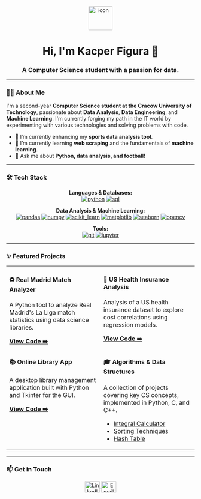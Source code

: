 <div align="center">
  <img width="64" height="64" alt="icon" src="https://github.com/user-attachments/assets/7820c2f5-5d53-4ee0-b3de-f683c73fd742" />
  <h1>Hi, I'm Kacper Figura 👋</h1>
  <h3>A Computer Science student with a passion for data.</h3>
</div>

---

### 👨‍💻 About Me

I'm a second-year **Computer Science student at the Cracow University of Technology**, passionate about **Data Analysis**, **Data Engineering**, and **Machine Learning**. I'm currently forging my path in the IT world by experimenting with various technologies and solving problems with code.

- 🔭 I’m currently enhancing my **sports data analysis tool**.
- 🌱 I’m currently learning **web scraping** and the fundamentals of **machine learning**.
- 💬 Ask me about **Python, data analysis, and football!**

---

### 🛠️ Tech Stack

<div align="center">
  <p>
    <strong>Languages & Databases:</strong><br>
    <a href="https://www.python.org" target="_blank"><img src="https://img.shields.io/badge/python-3670A0?style=for-the-badge&logo=python&logoColor=ffdd54" alt="python"/></a>
    <a href="https://www.mysql.com/" target="_blank"><img src="https://img.shields.io/badge/SQL-005C84?style=for-the-badge&logo=mysql&logoColor=white" alt="sql"/></a>
  </p>
  <p>
    <strong>Data Analysis & Machine Learning:</strong><br>
    <a href="https://pandas.pydata.org/" target="_blank"><img src="https://img.shields.io/badge/Pandas-150458?style=for-the-badge&logo=pandas&logoColor=white" alt="pandas"/></a>
    <a href="https://numpy.org/" target="_blank"><img src="https://img.shields.io/badge/Numpy-013243?style=for-the-badge&logo=numpy&logoColor=white" alt="numpy"/></a>
    <a href="https://scikit-learn.org/" target="_blank"><img src="https://img.shields.io/badge/scikit--learn-%23F7931E.svg?style=for-the-badge&logo=scikit-learn&logoColor=white" alt="scikit_learn"/></a>
    <a href="https://matplotlib.org/" target="_blank"><img src="https://img.shields.io/badge/Matplotlib-11557c?style=for-the-badge&logo=matplotlib&logoColor=white" alt="matplotlib"/></a>
    <a href="https://seaborn.pydata.org/" target="_blank"><img src="https://img.shields.io/badge/Seaborn-88d4df?style=for-the-badge&logo=seaborn&logoColor=000" alt="seaborn"/></a>
    <a href="https://opencv.org/" target="_blank"><img src="https://img.shields.io/badge/OpenCV-5C3EE8?style=for-the-badge&logo=opencv&logoColor=white" alt="opencv"/></a>
  </p>
  <p>
    <strong>Tools:</strong><br>
    <a href="https://git-scm.com/" target="_blank"><img src="https://img.shields.io/badge/git-%23F05033.svg?style=for-the-badge&logo=git&logoColor=white" alt="git"/></a>
    <a href="https://jupyter.org/" target="_blank"><img src="https://img.shields.io/badge/Jupyter-F37626.svg?style=for-the-badge&logo=Jupyter&logoColor=white" alt="jupyter"/></a>
  </p>
</div>

---

### ✨ Featured Projects

<table width="100%">
  <tr>
    <td width="50%" valign="top">
      <h4>⚽ Real Madrid Match Analyzer</h4>
      <p>A Python tool to analyze Real Madrid's La Liga match statistics using data science libraries.</p>
      <a href="https://github.com/Kazurek11/Real-Madrid-Match-Analyzer"><strong>View Code ➡️</strong></a>
    </td>
    <td width="50%" valign="top">
      <h4>🏥 US Health Insurance Analysis</h4>
      <p>Analysis of a US health insurance dataset to explore cost correlations using regression models.</p>
      <a href="https://github.com/Kazurek11/ACME-Insurance-Analysis"><strong>View Code ➡️</strong></a>
    </td>
  </tr>
  <tr>
    <td width="50%" valign="top">
      <h4>📚 Online Library App</h4>
      <p>A desktop library management application built with Python and Tkinter for the GUI.</p>
      <a href="https://github.com/Kazurek11/online-liblary-app"><strong>View Code ➡️</strong></a>
    </td>
    <td width="50%" valign="top">
      <h4>🎓 Algorithms & Data Structures</h4>
      <p>A collection of projects covering key CS concepts, implemented in Python, C, and C++.</p>
      <ul>
        <li><a href="https://github.com/Kazurek11/Metody-calkowania-numerycznego">Integral Calculator</a></li>
        <li><a href="https://github.com/Kazurek11/Analiza-algorytmow-sortowania">Sorting Techniques</a></li>
        <li><a href="https://github.com/Kazurek11/Organizacja-katalogow-za-pomoca-funkcji-haszujacej">Hash Table</a></li>
      </ul>
    </td>
  </tr>
</table>

---

### 📫 Get in Touch

<p align="center">
  <a href="https://www.linkedin.com/in/kacper-figura-814393360/" target="_blank">
    <img align="center" src="https://raw.githubusercontent.com/rahuldkjain/github-profile-readme-generator/master/src/images/icons/Social/linked-in-alt.svg" alt="LinkedIn" height="30" width="40" />
  </a>
  <a href="mailto:figurakacper9@gmail.com" target="_blank">
    <img align="center" src="https://upload.wikimedia.org/wikipedia/commons/7/7e/Gmail_icon_%282020%29.svg" alt="Email" height="30" width="40" />
  </a>
</p>
